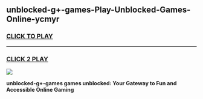 
## unblocked-g+-games-Play-Unblocked-Games-Online-ycmyr
<h3>
<a href="https://premium76.site?title=unblocked-g+-games&ref=25A">CLICK TO PLAY</a></h3>
<hr>

<h3>
<a href="https://premium76.site?title=unblocked-g+-games&ref=25A">CLICK 2 PLAY</a>
  
</h3>

<a href="https://premium76.site?title=unblocked-g+-games&ref=25A"><img src="https://clearcache.store/games.png"></a>


**unblocked-g+-games games unblocked: Your Gateway to Fun and Accessible Online Gaming**
